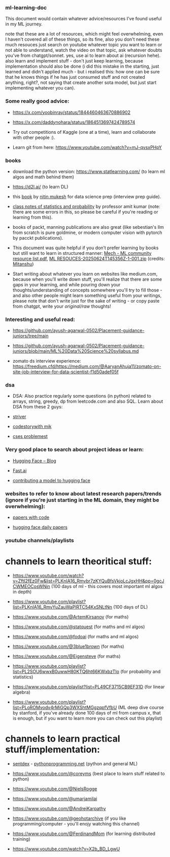 ### ml-learning-doc

This document would contain whatever advice/resources I’ve found useful in my ML journey. 

note that these are a lot of resources, which might feel overwhelming, even I haven't covered all of these things, so its fine, also you don't need these much resouces just search on youtube whatever topic you want to learn or not able to understand, watch the video on that topic, ask whatever doubts you've from chatgpt/sonnet. yes, use ai to learn about ai (recursion hehe). also learn and implement stuff - don't just keep learning, because implementation should also be done (i did this mistake in the starting, just learned and didn't applied much - but i realised this: how one can be sure that he knows things if he has just consumed stuff and not created anything, right?, not saying that create another sota model, but just start implementing whatever you can).

### Some really good advice:

- https://x.com/yoobinray/status/1844460463670886902

- https://x.com/daddynohara/status/1864513697424789574

- Try out competitions of Kaggle (one at a time), learn and collaborate with other people :).

- Learn git from here: https://www.youtube.com/watch?v=mJ-qvsxPHpY

### books 

- download the python version: https://www.statlearning.com/ (to learn ml algos and math behind them)
- https://d2l.ai/ (to learn DL)
- this [book](https://drive.google.com/file/d/1tb2-tkoeO8Hcr34y_ABDAe2MyCOdW6oB/view?usp=sharing) by [nitin mukesh](https://www.linkedin.com/in/nitinmukeshiitb) for data science prep (interview prep guide).
- [class notes of statistics and probability](https://drive.google.com/file/d/14PJg_68luGKZ7pTWKLiayrMFqmZ1GGEc/view?usp=sharing) by professor amit kumar (note: there are some errors in this, so please be careful if you're reading or learning from this).
- books of packt, manning publications are also great (like sebestian's llm from scratch is pure goldmine, or modern computer vision with pytorch by pacckt publications).

- This document was quite helpful if you don’t prefer learning by books but still want to learn in structured manner: [Mech - ML community resource list.pdf](https://drive.google.com/file/d/1uG3kMT51sEfZZAUatOvna_1uieaaK15z/view?usp=sharing), [ML RESOUCES-20250624T145356Z-1-001.zip](https://drive.google.com/file/d/1ROdHTGgtuvN_igUWmqr8LUoZ-NNF-8BD/view?usp=sharing) 
(credits: [Mitanshu](https://www.linkedin.com/in/mitanshu-chakrawarty-a312081b4))

- Start writing about whatever you learn on websites like medium.com, because when you'll write down stuff, you'll realize that there are some gaps in your learning, and while pouring down your thoughts/understanding of concepts somewhere you'll try to fill those - and also other people might learn something useful from your writings, please note that don't write just for the sake of writing - or copy paste from chatgpt, write your *original/raw* thoughts!

### Interesting and useful read: 

- https://github.com/ayush-agarwal-0502/Placement-guidance-juniors/tree/main

- https://github.com/ayush-agarwal-0502/Placement-guidance-juniors/blob/main/ML%20Data%20Science%20syllabus.md

- zomato ds interview experience: https://freedium.cfd/https://medium.com/@AaryanAhuja11/zomato-on-site-job-interview-for-data-scientist-f1d50adef05f

### dsa

- DSA: Also practice regularly some questions (in python) related to arrays, string, greedy, dp from leetcode.com and also SQL. Learn about DSA from these 2 guys:

- [striver](https://takeuforward.org/strivers-a2z-dsa-course/strivers-a2z-dsa-course-sheet-2/)

- [codestorywith mik](https://www.youtube.com/@codestorywithMIK)

- [cses problemest](https://cses.fi/problemset/)


### Very good place to search about project ideas or learn: 

- [Hugging Face – Blog](https://huggingface.co/blog)

- [Fast.ai](https://www.fast.ai/)

- [contributing a model to hugging face](https://docs.google.com/document/d/17klnzZYQ6SAgQodQXQJMDoM0Popq-MuvpVvsW2EsHOI/edit?usp=sharing)

### websites to refer to know about latest research papers/trends (ignore if you’re just starting in the ML domain, they might be overwhelming):

- [papers with code](https://paperswithcode.com/)

- [hugging face daily papers](https://huggingface.co/papers)

### youtube channels/playlists

# channels to learn theoritical stuff: 

- https://www.youtube.com/watch?v=ZftI2fEz0Fw&list=PLKnIA16_Rmvbr7zKYQuBfsVkjoLcJgxHH&pp=0gcJCWMEOCosWNin (100 days of ml - this covers most important ml algos in depth)

- https://www.youtube.com/playlist?list=PLKnIA16_RmvYuZauWaPlRTC54KxSNLtNn (100 days of DL)

- https://www.youtube.com/@ArtemKirsanov (for maths)

- https://www.youtube.com/@statquest (for maths and ml algos)

- https://www.youtube.com/@fodoai (for maths and ml algos)

- https://www.youtube.com/@3blue1brown (for maths)

- https://www.youtube.com/@Eigensteve (for maths)
  
- https://www.youtube.com/playlist?list=PL2SOU6wwxB0uwwH80KTQ6ht66KWxbzTIo (for probability and statistics)

- https://www.youtube.com/playlist?list=PL49CF3715CB9EF31D (for linear algebra)

- https://www.youtube.com/playlist?list=PLoROMvodv4rMiGQp3WXShtMGgzqpfVfbU (ML deep dive course by stanford, if you've already done 100 days of ml from campus x, that is enough, but if you want to learn more you can check out this playlist)

# channels to learn practical stuff/implementation: 

- [sentdex](https://www.youtube.com/@sentdex) - [pythonprogramming.net](https://pythonprogramming.net/) (python and general ML)

- https://www.youtube.com/@coreyms (best place to learn stuff related to python)

- https://www.youtube.com/@NielsRogge 

- https://www.youtube.com/@umarjamilai

- https://www.youtube.com/@AndrejKarpathy

- https://www.youtube.com/@geohotarchive (if you like programming/computer - you'll enojy watching this channel)

- https://www.youtube.com/@FerdinandMom (for learning distributed training)

- https://www.youtube.com/watch?v=X2b_BD_LgwU
